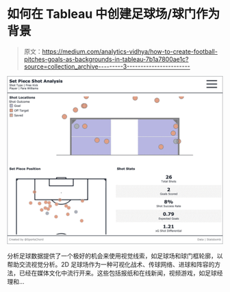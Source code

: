 # 如何在 Tableau 中创建足球场/球门作为背景

> 原文：<https://medium.com/analytics-vidhya/how-to-create-football-pitches-goals-as-backgrounds-in-tableau-7b1a7800ae1c?source=collection_archive---------3----------------------->

![](img/997855e849f97a91a124accba745e5e4.png)

分析足球数据提供了一个极好的机会来使用视觉线索，如足球场和球门框轮廓，以帮助交流视觉分析。2D 足球场作为一种可视化战术、传球网络、进球和阵容的方法，已经在媒体文化中流行开来。这些包括报纸和在线新闻，视频游戏，如足球经理和…